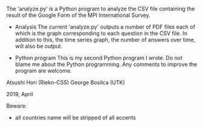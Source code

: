 The 'analyze.py' is a Python program to analyze the CSV file containing
the result of the Google Form of the MPI International Survey.

- Analysis
The current 'analyze.py' outputs a number of PDF files each of which
is the graph corresponding to each question in the CSV file.  In
addition to this, the time series graph, the number of answers over
time, will also be output.

- Python program
This is my second Python program I wrote.  Do not blame me about the
Python programming.  Any comments to improve the program are welcome. 

Atsushi Hori (Riekn-CSS)
George Bosilca (UTK)

2019, April

Beware:
- all countries name will be stripped of all accents

